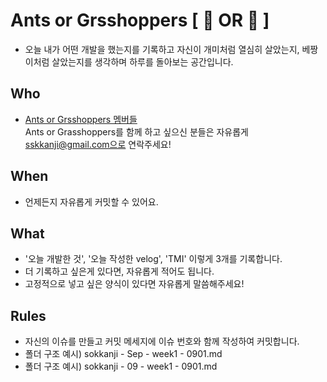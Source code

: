 # Ants or Grsshoppers [ 🐜 OR 🦗 ]
- 오늘 내가 어떤 개발을 했는지를 기록하고 자신이 개미처럼 열심히 살았는지, 베짱이처럼 살았는지를 생각하며 하루를 돌아보는 공간입니다. 
## Who
- [Ants or Grsshoppers 멤버들](https://github.com/Mask-ants/Ants-or-Grasshoppers/graphs/contributors)<br>
Ants or Grasshoppers를 함께 하고 싶으신 분들은 자유롭게 sskkanji@gmail.com으로 연락주세요!
## When
- 언제든지 자유롭게 커밋할 수 있어요.
## What
- '오늘 개발한 것',  '오늘 작성한 velog',  'TMI' 이렇게 3개를 기록합니다.
- 더 기록하고 싶은게 있다면, 자유롭게 적어도 됩니다.
- 고정적으로 넣고 싶은 양식이 있다면 자유롭게 말씀해주세요! 
## Rules
- 자신의 이슈를 만들고 커밋 메세지에 이슈 번호와 함께 작성하여 커밋합니다.
- 폴더 구조 예시) sokkanji - Sep - week1 - 0901.md 
- 폴더 구조 예시) sokkanji - 09 - week1 - 0901.md 
